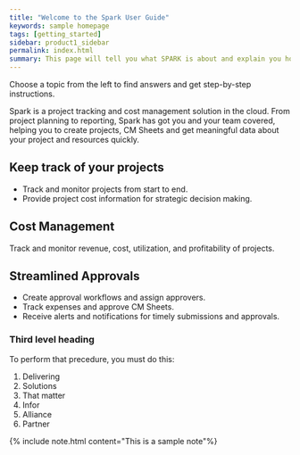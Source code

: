 ```yaml
---
title: "Welcome to the Spark User Guide"
keywords: sample homepage
tags: [getting_started]
sidebar: product1_sidebar
permalink: index.html
summary: This page will tell you what SPARK is about and explain you how to get to know it more.
---
```


Choose a topic from the left to find answers and get step-by-step instructions.

Spark is a project tracking and cost management solution in the cloud. From project planning to reporting, Spark has got you and your team covered, helping you to create projects, CM Sheets and get meaningful data about your project and resources quickly.

## Keep track of your projects
- Track and monitor projects from start to end.
- Provide project cost information for strategic decision making.

## Cost Management

Track and monitor revenue, cost, utilization, and profitability of projects.

## Streamlined Approvals

* Create approval workflows and assign approvers.
* Track expenses and approve CM Sheets.
* Receive alerts and notifications for timely submissions and approvals.

### Third level heading
To perform that precedure, you must do this:
1. Delivering
2. Solutions 
3. That matter
4. Infor
5. Alliance
6. Partner

{% include note.html content="This is a sample note"%}
